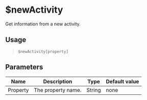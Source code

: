 # $newActivity
Get information from a new activity.
## Usage
> `$newActivity[property]`
## Parameters
|   Name   |    Description     |  Type  | Default value |
|----------|--------------------|--------|---------------|
| Property | The property name. | String | none          |
